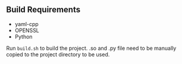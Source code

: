 ## Build Requirements
- yaml-cpp
- OPENSSL
- Python

Run `build.sh` to build the project.
.so and .py file need to be manually copied to the project directory to be used.
